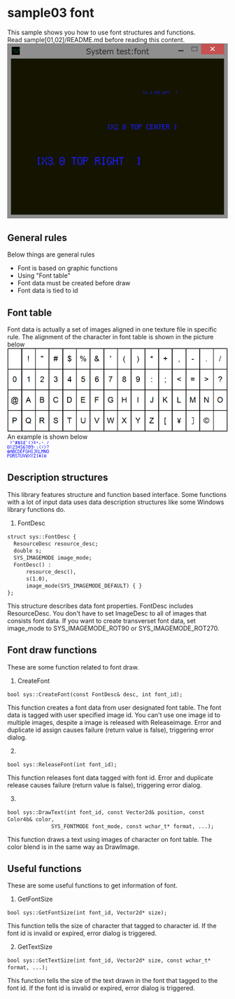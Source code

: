 ﻿sample03 font
====
This sample shows you how to use font structures and functions.<br>
Read sample[01,02]/README.md before reading this content.<br>
<img src="doc/screen_shot.png" width="656" title="screen_shot"><br>

General rules
----
Below things are general rules

 * Font is based on graphic functions
 * Using "Font table"
 * Font data must be created before draw
 * Font data is tied to id

Font table
----
Font data is actually a set of images aligned in one texture file in specific rule. The alignment of the character in font table is shown in the picture below<br>
<img src="doc/allignment.png" width="656" title="table"><br>
An example is shown below<br>
<img src="font.png" width="96" title="example"><br>

Description structures
----
This library features structure and function based interface. Some functions with a lot of input data uses data description structures like some Windows library functions do.

1. FontDesc
```
struct sys::FontDesc {
  ResourceDesc resource_desc;
  double s;
  SYS_IMAGEMODE image_mode;
  FontDesc() :
      resource_desc(),
      s(1.0),
      image_mode(SYS_IMAGEMODE_DEFAULT) { }
};
```
This structure describes data font properties. FontDesc includes ResourceDesc. You don't have to set ImageDesc to all of images that consists font data. If you want to create transverset font data, set image_mode to SYS_IMAGEMODE_ROT90 or SYS_IMAGEMODE_ROT270.

Font draw functions
----
These are some function related to font draw.

1. CreateFont
```
bool sys::CreateFont(const FontDesc& desc, int font_id);
```
This function creates a font data from user designated font table.
The font data is tagged with user specified image id. You can't use one image id to multiple images, despite a image is released with Releaseimage. Error and duplicate id assign causes failure (return value is false), triggering error dialog.

2.
```
bool sys::ReleaseFont(int font_id);
```
This function releases font data tagged with font id. Error and duplicate release causes failure (return value is false), triggering error dialog.

3.
```
bool sys::DrawText(int font_id, const Vector2d& position, const Color4b& color,
              SYS_FONTMODE font_mode, const wchar_t* format, ...);
```
This function draws a text using images of character on font table. The color blend is in the same way as DrawImage.

Useful functions
----
These are some useful functions to get information of font.

1. GetFontSize
```
bool sys::GetFontSize(int font_id, Vector2d* size);
```
This function tells the size of character that tagged to character id. If the font id is invalid or expired, error dialog is triggered.

2. GetTextSize
```
bool sys::GetTextSize(int font_id, Vector2d* size, const wchar_t* format, ...);
```
This function tells the size of the text drawn in the font that tagged to the font id. If the font id is invalid or expired, error dialog is triggered.
